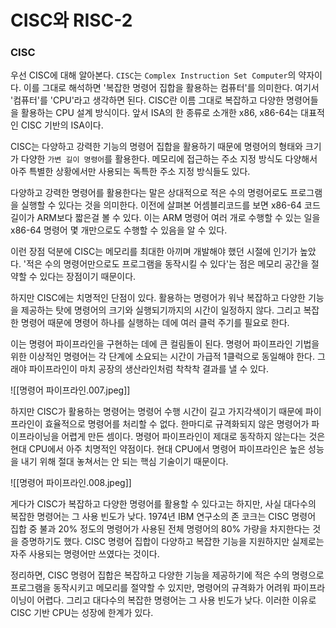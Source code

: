 # CISC와 RISC-2
### CISC
우선 CISC에 대해 알아본다. `CISC`는 `Complex Instruction Set Computer`의 약자이다. 이를 그대로 해석하면 '복잡한 명령어 집합을 활용하는 컴퓨터'를 의미한다. 여기서 '컴퓨터'를 'CPU'라고 생각하면 된다. CISC란 이름 그대로 복잡하고 다양한 명령어들을 활용하는 CPU 설계 방식이다. 앞서 ISA의 한 종류로 소개한 x86, x86-64는 대표적인 CISC 기반의 ISA이다.

CISC는 다양하고 강력한 기능의 명령어 집합을 활용하기 때문에 명령어의 형태와 크기가 다양한 `가변 길이 명령어`를 활용한다. 메모리에 접근하는 주소 지정 방식도 다양해서 아주 특별한 상황에서만 사용되는 독특한 주소 지정 방식들도 있다.

다양하고 강력한 명령어를 활용한다는 말은 상대적으로 적은 수의 명령어로도 프로그램을 실행할 수 있다는 것을 의미한다. 이전에 살펴본 어셈블리코드를 보면 x86-64 코드 길이가 ARM보다 짧은걸 볼 수 있다. 이는 ARM 명령어 여러 개로 수행할 수 있는 일을 x86-64 명령어 몇 개만으로도 수행할 수 있음을 알 수 있다.

이런 장점 덕분에 CISC는 메모리를 최대한 아끼며 개발해야 했던 시절에 인기가 높았다. '적은 수의 명령어만으로도 프로그램을 동작시킬 수 있다'는 점은 메모리 공간을 절약할 수 있다는 장점이기 때문이다.

하지만 CISC에는 치명적인 단점이 있다. 활용하는 명령어가 워낙 복잡하고 다양한 기능을 제공하는 탓에 명령어의 크기와 실행되기까지의 시간이 일정하지 않다. 그리고 복잡한 명령어 때문에 명령어 하나를 실행하는 데에 여러 클럭 주기를 필요로 한다.

이는 명령어 파이프라인을 구현하는 데에 큰 컬림돌이 된다. 명령어 파이프라인 기법을 위한 이상적인 명령어는 각 단계에 소요되는 시간이 가급적 1클럭으로 동일해야 한다. 그래야 파이프라인이 마치 공장의 생산라인처럼 착착착 결과를 낼 수 있다.

![[‎명령어 파이프라인.‎007.jpeg]]

하지만 CISC가 활용하는 명령어는 명령어 수행 시간이 길고 가지각색이기 때문에 파이프라인이 효율적으로 명령어를 처리할 수 없다. 한마디로 규격화되지 않은 명령어가 파이프라이닝을 어렵게 만든 셈이다. 명령어 파이프라인이 제대로 동작하지 않는다는 것은 현대 CPU에서 아주 치명적인 약점이다. 현대 CPU에서 명령어 파이프라인은 높은 성능을 내기 위해 절대 놓쳐서는 안 되는 핵심 기술이기 때문이다.

![[‎명령어 파이프라인.‎008.jpeg]]

게다가 CISC가 복잡하고 다양한 명령어를 활용할 수 있다고는 하지만, 사실 대다수의 복잡한 명령어는 그 사용 빈도가 낮다. 1974년 IBM 연구소의 존 코크는 CISC 명령어 집합 중 불과 20% 정도의 명령어가 사용된 전체 명령어의 80% 가량을 차지한다는 것을 증명하기도 했다. CISC 명령어 집합이 다양하고 복잡한 기능을 지원하지만 실제로는 자주 사용되는 명령어만 쓰였다는 것이다.

정리하면, CISC 명령어 집합은 복잡하고 다양한 기능을 제공하기에 적은 수의 명령으로 프로그램을 동작시키고 메모리를 절약할 수 있지만, 명령어의 규격화가 어려워 파이프라이닝이 어렵다. 그리고 대다수의 복잡한 명령어는 그 사용 빈도가 낮다. 이러한 이유로 CISC 기반 CPU는 성장에 한계가 있다.